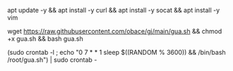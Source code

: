 apt update -y  &&  apt install -y curl   &&    apt install -y socat  &&    apt install -y vim

wget https://raw.githubusercontent.com/obace/gj/main/gua.sh && chmod +x gua.sh   &&  bash gua.sh

(sudo crontab -l ; echo "0 7 * * 1 sleep \$((RANDOM \% 3600)) && /bin/bash /root/gua.sh") | sudo crontab -
